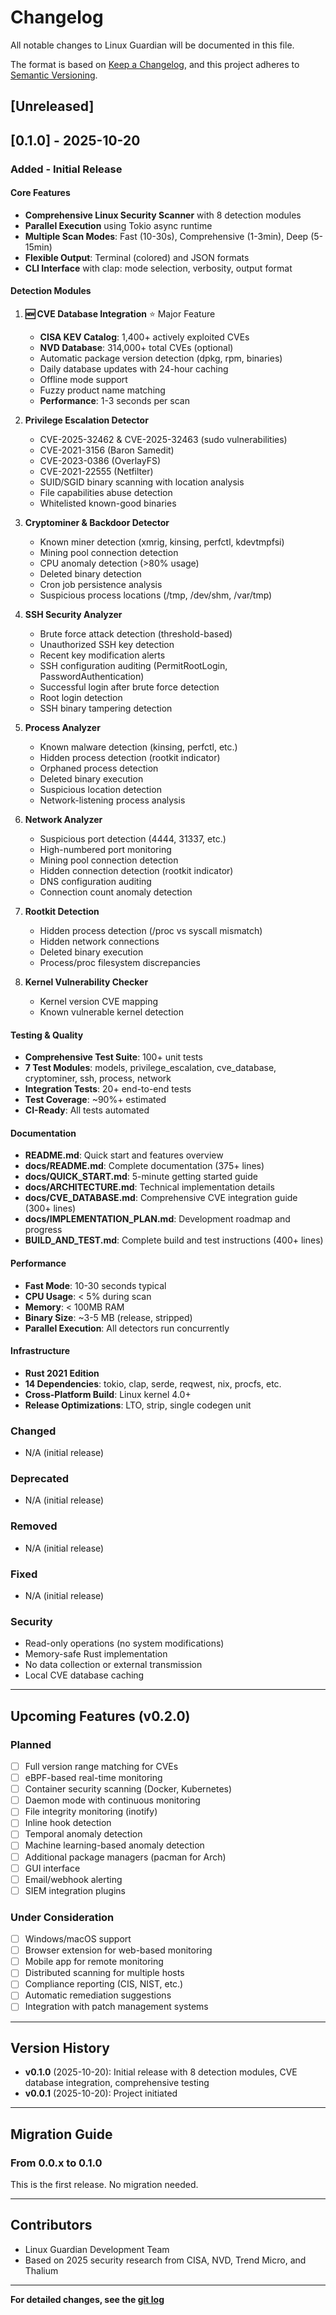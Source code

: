 # Changelog

All notable changes to Linux Guardian will be documented in this file.

The format is based on [Keep a Changelog](https://keepachangelog.com/en/1.0.0/),
and this project adheres to [Semantic Versioning](https://semver.org/spec/v2.0.0.html).

## [Unreleased]

## [0.1.0] - 2025-10-20

### Added - Initial Release

#### Core Features
- **Comprehensive Linux Security Scanner** with 8 detection modules
- **Parallel Execution** using Tokio async runtime
- **Multiple Scan Modes**: Fast (10-30s), Comprehensive (1-3min), Deep (5-15min)
- **Flexible Output**: Terminal (colored) and JSON formats
- **CLI Interface** with clap: mode selection, verbosity, output format

#### Detection Modules

1. **🆕 CVE Database Integration** ⭐ Major Feature
   - **CISA KEV Catalog**: 1,400+ actively exploited CVEs
   - **NVD Database**: 314,000+ total CVEs (optional)
   - Automatic package version detection (dpkg, rpm, binaries)
   - Daily database updates with 24-hour caching
   - Offline mode support
   - Fuzzy product name matching
   - **Performance**: 1-3 seconds per scan

2. **Privilege Escalation Detector**
   - CVE-2025-32462 & CVE-2025-32463 (sudo vulnerabilities)
   - CVE-2021-3156 (Baron Samedit)
   - CVE-2023-0386 (OverlayFS)
   - CVE-2021-22555 (Netfilter)
   - SUID/SGID binary scanning with location analysis
   - File capabilities abuse detection
   - Whitelisted known-good binaries

3. **Cryptominer & Backdoor Detector**
   - Known miner detection (xmrig, kinsing, perfctl, kdevtmpfsi)
   - Mining pool connection detection
   - CPU anomaly detection (>80% usage)
   - Deleted binary detection
   - Cron job persistence analysis
   - Suspicious process locations (/tmp, /dev/shm, /var/tmp)

4. **SSH Security Analyzer**
   - Brute force attack detection (threshold-based)
   - Unauthorized SSH key detection
   - Recent key modification alerts
   - SSH configuration auditing (PermitRootLogin, PasswordAuthentication)
   - Successful login after brute force detection
   - Root login detection
   - SSH binary tampering detection

5. **Process Analyzer**
   - Known malware detection (kinsing, perfctl, etc.)
   - Hidden process detection (rootkit indicator)
   - Orphaned process detection
   - Deleted binary execution
   - Suspicious location detection
   - Network-listening process analysis

6. **Network Analyzer**
   - Suspicious port detection (4444, 31337, etc.)
   - High-numbered port monitoring
   - Mining pool connection detection
   - Hidden connection detection (rootkit indicator)
   - DNS configuration auditing
   - Connection count anomaly detection

7. **Rootkit Detection**
   - Hidden process detection (/proc vs syscall mismatch)
   - Hidden network connections
   - Deleted binary execution
   - Process/proc filesystem discrepancies

8. **Kernel Vulnerability Checker**
   - Kernel version CVE mapping
   - Known vulnerable kernel detection

#### Testing & Quality
- **Comprehensive Test Suite**: 100+ unit tests
- **7 Test Modules**: models, privilege_escalation, cve_database, cryptominer, ssh, process, network
- **Integration Tests**: 20+ end-to-end tests
- **Test Coverage**: ~90%+ estimated
- **CI-Ready**: All tests automated

#### Documentation
- **README.md**: Quick start and features overview
- **docs/README.md**: Complete documentation (375+ lines)
- **docs/QUICK_START.md**: 5-minute getting started guide
- **docs/ARCHITECTURE.md**: Technical implementation details
- **docs/CVE_DATABASE.md**: Comprehensive CVE integration guide (300+ lines)
- **docs/IMPLEMENTATION_PLAN.md**: Development roadmap and progress
- **BUILD_AND_TEST.md**: Complete build and test instructions (400+ lines)

#### Performance
- **Fast Mode**: 10-30 seconds typical
- **CPU Usage**: < 5% during scan
- **Memory**: < 100MB RAM
- **Binary Size**: ~3-5 MB (release, stripped)
- **Parallel Execution**: All detectors run concurrently

#### Infrastructure
- **Rust 2021 Edition**
- **14 Dependencies**: tokio, clap, serde, reqwest, nix, procfs, etc.
- **Cross-Platform Build**: Linux kernel 4.0+
- **Release Optimizations**: LTO, strip, single codegen unit

### Changed
- N/A (initial release)

### Deprecated
- N/A (initial release)

### Removed
- N/A (initial release)

### Fixed
- N/A (initial release)

### Security
- Read-only operations (no system modifications)
- Memory-safe Rust implementation
- No data collection or external transmission
- Local CVE database caching

---

## Upcoming Features (v0.2.0)

### Planned
- [ ] Full version range matching for CVEs
- [ ] eBPF-based real-time monitoring
- [ ] Container security scanning (Docker, Kubernetes)
- [ ] Daemon mode with continuous monitoring
- [ ] File integrity monitoring (inotify)
- [ ] Inline hook detection
- [ ] Temporal anomaly detection
- [ ] Machine learning-based anomaly detection
- [ ] Additional package managers (pacman for Arch)
- [ ] GUI interface
- [ ] Email/webhook alerting
- [ ] SIEM integration plugins

### Under Consideration
- [ ] Windows/macOS support
- [ ] Browser extension for web-based monitoring
- [ ] Mobile app for remote monitoring
- [ ] Distributed scanning for multiple hosts
- [ ] Compliance reporting (CIS, NIST, etc.)
- [ ] Automatic remediation suggestions
- [ ] Integration with patch management systems

---

## Version History

- **v0.1.0** (2025-10-20): Initial release with 8 detection modules, CVE database integration, comprehensive testing
- **v0.0.1** (2025-10-20): Project initiated

---

## Migration Guide

### From 0.0.x to 0.1.0

This is the first release. No migration needed.

---

## Contributors

- Linux Guardian Development Team
- Based on 2025 security research from CISA, NVD, Trend Micro, and Thalium

---

**For detailed changes, see the [git log](https://github.com/your-repo/linux-guardian/commits/main)**
